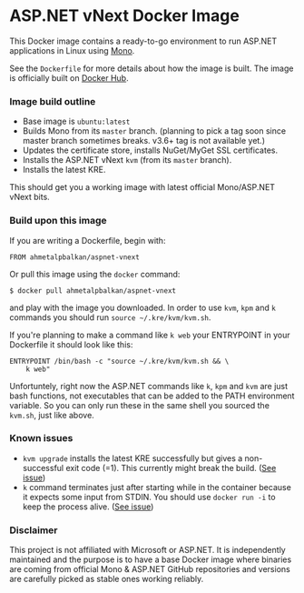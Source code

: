 # ASP.NET vNext Docker Image

This Docker image contains a ready-to-go environment to run ASP.NET applications in Linux using [Mono][mono].

See the `Dockerfile` for more details about how the image is built. The image is officially built on [Docker Hub][hub-link].

### Image build outline

* Base image is `ubuntu:latest`
* Builds Mono from its `master` branch. (planning to pick a tag soon since master branch sometimes breaks. v3.6+ tag is not available yet.)
* Updates the certificate store, installs NuGet/MyGet SSL certificates.
* Installs the ASP.NET vNext `kvm` (from its `master` branch).
* Installs the latest KRE.

This should get you a working image with latest official Mono/ASP.NET vNext bits. 

### Build upon this image

If you are writing a Dockerfile, begin with:

    FROM ahmetalpbalkan/aspnet-vnext
    
Or pull this image using the `docker` command:

    $ docker pull ahmetalpbalkan/aspnet-vnext
   
and play with the image you downloaded. In order to use `kvm`, `kpm` and `k` commands you should run `source ~/.kre/kvm/kvm.sh`. 

If you're planning to make a command like `k web` your ENTRYPOINT in your Dockerfile it should look like this:


    ENTRYPOINT /bin/bash -c "source ~/.kre/kvm/kvm.sh && \
        k web"

Unfortuntely, right now the ASP.NET commands like `k`, `kpm` and `kvm` are just bash functions, not executables that can be added to the PATH environment variable. So you can only run these in the same shell you sourced the `kvm.sh`, just like above.

### Known issues

* `kvm upgrade` installs the latest KRE successfully but gives a non-successful exit code (=1). This currently might break the build. ([See issue](https://github.com/aspnet/kvm/issues/31))
* `k` command terminates just after starting while in the container because it expects some input from STDIN. You should use `docker run -i` to keep the process alive. ([See issue](https://github.com/aspnet/Hosting/issues/59))

### Disclaimer

This project is not affiliated with Microsoft or ASP.NET. It is independently maintained and the purpose is to have a base Docker image where binaries are coming from official Mono & ASP.NET GitHub repositories and versions are carefully picked as stable ones working reliably.

[mono]: https://github.com/mono/mono
[hub-link]: https://registry.hub.docker.com/u/ahmetalpbalkan/aspnet-vnext/